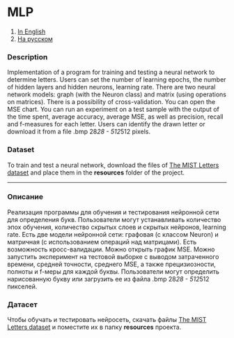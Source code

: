 # MLP
1. [In English](#demonstration)
2. [На русском](#демонстрация)

### Description
Implementation of a program for training and testing a neural network to determine letters.
Users can set the number of learning epochs, the number of hidden layers and hidden neurons, learning rate. There are two neural network models: graph (with the Neuron class) and matrix (using operations on matrices). There is a possibility of cross-validation. You can open the MSE chart. You can run an experiment on a test sample with the output of the time spent, average accuracy, average MSE, as well as precision, recall and f-measures for each letter. Users can identify the drawn letter or download it from a file .bmp 28*28 - 512*512 pixels.

### Dataset
To train and test a neural network, download the files of [The MIST Letters dataset](https://drive.google.com/drive/folders/1eDmxXv-bGOCr58TjkyaM0R2zoOkfFMYb?usp=sharing) and place them in the **resources** folder of the project.
***


### Описание
Реализация программы для обучения и тестирования нейронной сети для определения букв.
Пользователи могут устанавливать количество эпох обучения, количество скрытых слоев и скрытых нейронов, learning rate. Есть две модели нейронной сети: графовая (с классом Neuron) и матричная (с использованием операций над матрицами). Есть возможность кросс-валидации. Можно открыть график MSE. Можно запустить эксперимент на тестовой выборке с выводом затраченного времени, средней точности, среднего MSE, а также прецизиозности, полноты и f-меры для каждой буквы. Пользователи могут определить нарисованную букву или загрузить ее из файла .bmp 28*28 - 512*512 пикселей.

### Датасет
Чтобы обучать и тестировать нейросеть, скачать файлы [The MIST Letters dataset](https://drive.google.com/drive/folders/1eDmxXv-bGOCr58TjkyaM0R2zoOkfFMYb?usp=sharing) и поместите их в папку **resources** проекта.
